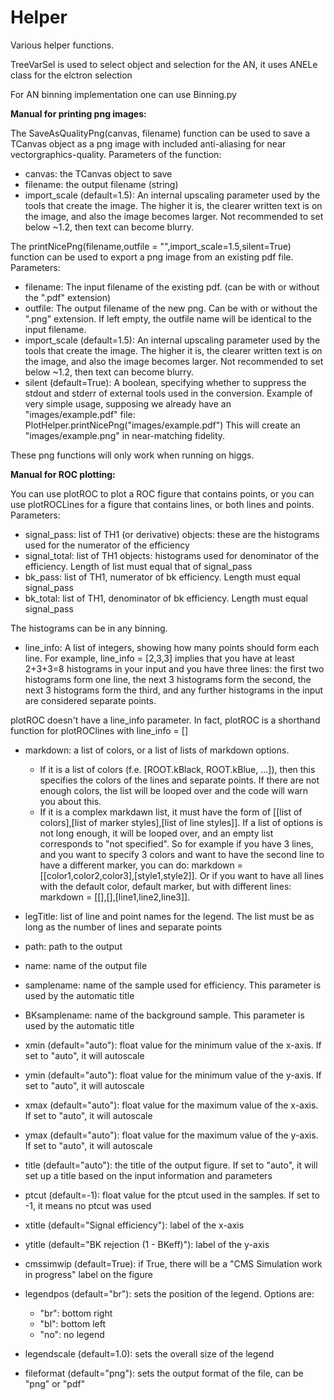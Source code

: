 # Helper

Various helper functions.

TreeVarSel is used to select object and selection for the AN, it uses ANELe class for the elctron selection

For AN binning implementation one can use Binning.py


<b>Manual for printing png images:</b>

The SaveAsQualityPng(canvas, filename) function can be used to save a TCanvas object as a png image with included anti-aliasing for near vectorgraphics-quality. Parameters of the function:
- canvas: the TCanvas object to save
- filename: the output filename (string)
- import_scale (default=1.5): An internal upscaling parameter used by the tools that create the image. The higher it is, the clearer written text is on the image, and also the image becomes larger. Not recommended to set below ~1.2, then text can become blurry.



The printNicePng(filename,outfile = "",import_scale=1.5,silent=True) function can be used to export a png image from an existing pdf file. Parameters:
- filename: The input filename of the existing pdf. (can be with or without the ".pdf" extension)
- outfile: The output filename of the new png. Can be with or without the ".png" extension. If left empty, the outfile name will be identical to the input filename.
- import_scale (default=1.5): An internal upscaling parameter used by the tools that create the image. The higher it is, the clearer written text is on the image, and also the image becomes larger. Not recommended to set below ~1.2, then text can become blurry.
- silent (default=True): A boolean, specifying whether to suppress the stdout and stderr of external tools used in the conversion.
Example of very simple usage, supposing we already have an "images/example.pdf" file:
PlotHelper.printNicePng("images/example.pdf")
This will create an "images/example.png" in near-matching fidelity.
  

These png functions will only work when running on higgs.
  
  
<b>Manual for ROC plotting:</b>

You can use plotROC to plot a ROC figure that contains points, or you can use plotROCLines for a figure that contains lines, or both lines and points.
Parameters:
- signal_pass: list of TH1 (or derivative) objects: these are the histograms used for the numerator of the efficiency
- signal_total: list of TH1 objects: histograms used for denominator of the efficiency. Length of list must equal that of signal_pass
- bk_pass: list of TH1, numerator of bk efficiency. Length must equal signal_pass
- bk_total: list of TH1, denominator of bk efficiency. Length must equal signal_pass

The histograms can be in any binning.
- line_info: A list of integers, showing how many points should form each line. For example, line_info = [2,3,3] implies that you have at least 2+3+3=8 histograms in your input and you have three lines: the first two histograms form one line, the next 3 histograms form the second, the next 3 histograms form the third, and any further histograms in the input are considered separate points.

plotROC doesn't have a line_info parameter. In fact, plotROC is a shorthand function for plotROClines with line_info = []

- markdown: a list of colors, or a list of lists of markdown options.
  - If it is a list of colors (f.e. [ROOT.kBlack, ROOT.kBlue, ...]), then this specifies the colors of the lines and separate points. If there are not enough colors, the list will be looped over and the code will warn you about this.
  - If it is a complex markdawn list, it must have the form of [[list of colors],[list of marker styles],[list of line styles]]. If a list of options is not long enough, it will be looped over, and an empty list corresponds to "not specified". So for example if you have 3 lines, and you want to specify 3 colors and want to have the second line to have a different marker, you can do: markdown = [[color1,color2,color3],[style1,style2]]. Or if you want to have all lines with the default color, default marker, but with different lines: markdown = [[],[],[line1,line2,line3]].

- legTitle: list of line and point names for the legend. The list must be as long as the number of lines and separate points
- path: path to the output
- name: name of the output file
- samplename: name of the sample used for efficiency. This parameter is used by the automatic title
- BKsamplename: name of the background sample. This parameter is used by the automatic title
- xmin  (default="auto"): float value for the minimum value of the x-axis. If set to "auto", it will autoscale
- ymin  (default="auto"): float value for the minimum value of the y-axis. If set to "auto", it will autoscale
- xmax  (default="auto"): float value for the maximum value of the x-axis. If set to "auto", it will autoscale
- ymax  (default="auto"): float value for the maximum value of the y-axis. If set to "auto", it will autoscale
- title  (default="auto"): the title of the output figure. If set to "auto", it will set up a title based on the input information and parameters
- ptcut  (default=-1): float value for the ptcut used in the samples. If set to -1, it means no ptcut was used
- xtitle (default="Signal efficiency"): label of the x-axis
- ytitle (default="BK rejection (1 - BKeff)"): label of the y-axis
- cmssimwip (default=True): if True, there will be a "CMS Simulation work in progress" label  on the figure
- legendpos (default="br"): sets the position of the legend. Options are:
  - "br": bottom right
  - "bl": bottom left
  - "no": no legend
- legendscale (default=1.0): sets the overall size of the legend
- fileformat (default="png"): sets the output format of the file, can be "png" or "pdf"
